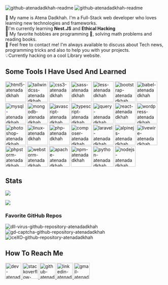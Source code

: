 ![github-atenadadkhah-readme](https://user-images.githubusercontent.com/91287064/209219434-dbdc4723-e526-442b-a80c-f35317f97e53.png#gh-dark-mode-only)
![github-atenadadkhah-readme](https://user-images.githubusercontent.com/91287064/209222261-0c592e93-856a-41cb-8857-b77184780acc.png#gh-light-mode-only)


</a>

👋 My name is Atena Dadkhah. I'm a Full-Stack web developer who loves learning new technologies and frameworks.
<br>
📑I'm currently learning **Nest.JS** and **Ethical Hacking**
<br>
🧩 My favorite hobbies are programming 🤡, solving math problems and reading books.
<br>
🎈 Feel free to contact me! I'm always available to discuss about Tech news, programming tricks and also to help you with your projects.
<br>
💡Currently hacking on a cool Library website.
<br>
<h2>Some Tools I Have Used And Learned</h2>
<p align="left">
    <img src="https://cdn.jsdelivr.net/gh/devicons/devicon/icons/html5/html5-original-wordmark.svg"  width="65" height="65" alt="html5-atenadadkhah"/>
    <img src="https://cdn.jsdelivr.net/gh/devicons/devicon/icons/tailwindcss/tailwindcss-plain.svg" width="65" height="65" alt="tailwindcss-atenadadkhah"/>
    <img src="https://cdn.jsdelivr.net/gh/devicons/devicon/icons/css3/css3-original-wordmark.svg" width="65" height="65" alt="css3-atenadadkhah"/>
    <img src="https://cdn.jsdelivr.net/gh/devicons/devicon/icons/sass/sass-original.svg" width="65" height="65" alt="sass-atenadadkhah"/>
    <img src="https://cdn.jsdelivr.net/gh/devicons/devicon/icons/less/less-plain-wordmark.svg" width="65" height="65" alt="less-atenadadkhah"/>
    <img src="https://cdn.jsdelivr.net/gh/devicons/devicon/icons/bootstrap/bootstrap-original.svg" width="65" height="65" alt="bootstrap-atenadadkhah"/>
    <img src="https://cdn.jsdelivr.net/gh/devicons/devicon/icons/babel/babel-original.svg" width="65" height="65" alt="babel-atenadadkhah"/>
    <img src="https://cdn.jsdelivr.net/gh/devicons/devicon/icons/mysql/mysql-original.svg" width="65" height="65" alt="mysql-atenadadkhah"/>
    <img src="https://cdn.jsdelivr.net/gh/devicons/devicon/icons/mongodb/mongodb-original.svg" width="65" height="65" alt="mongodb-atenadadkhah"/>
    <img src="https://cdn.jsdelivr.net/gh/devicons/devicon/icons/javascript/javascript-original.svg" width="65" height="65" alt="javascript-atenadadkhah"/>
    <img src="https://user-images.githubusercontent.com/91287064/228953632-c5d62e0b-1cd3-4a4d-bdfd-b7633f7662a0.png" width="65" height="65" alt="typescript-atenadadkhah"/>
    <img src="https://user-images.githubusercontent.com/91287064/230383832-7f9d2484-4cbc-4015-96d7-06439e7de6fd.png" width="65" height="65" alt="jquery-atenadadkhah"/>
    <img src="https://cdn.jsdelivr.net/gh/devicons/devicon/icons/express/express-original-wordmark.svg" width="65" height="65" alt="react-atenadadkhah"/>
    <img src="https://cdn.jsdelivr.net/gh/devicons/devicon/icons/wordpress/wordpress-original.svg" width="65" height="65" alt="wordpress-atenadadkhah"/>
    <img src="https://cdn.jsdelivr.net/gh/devicons/devicon/icons/photoshop/photoshop-plain.svg" width="65" height="65" alt="photoshop-atenadadkhah"/>
    <img src="https://cdn.jsdelivr.net/gh/devicons/devicon/icons/linux/linux-original.svg" width="65" height="65" alt="linux-atenadadkhah"/>
    <img src="https://cdn.jsdelivr.net/gh/devicons/devicon/icons/php/php-original.svg" width="65" height="65" alt="php-atenadadkhah"/>
    <img src="https://cdn.jsdelivr.net/gh/devicons/devicon/icons/composer/composer-original.svg" width="65" height="65" alt="composer-atenadadkhah"/>
    <img src="https://cdn.jsdelivr.net/gh/devicons/devicon/icons/laravel/laravel-plain-wordmark.svg" width="65" height="65" alt="laravel-atenadadkhah"/>
    <img src="https://user-images.githubusercontent.com/91287064/228954023-d1dfd66a-937b-4c17-b216-fcbb87dcbe20.png" width="65" height="65" alt="alpinejs-atenadadkhah"/>
    <img src="https://user-images.githubusercontent.com/91287064/228953341-6d950527-46ad-43f4-a4ad-c4b094b2bce3.png" width="65" height="65" alt="livewire-atenadadkhah"/>
    <img src="https://cdn.jsdelivr.net/gh/devicons/devicon/icons/phpstorm/phpstorm-original-wordmark.svg" width="65" height="65" alt="phpstorm-atenadadkhah"/>
    <img src="https://cdn.jsdelivr.net/gh/devicons/devicon/icons/webstorm/webstorm-original.svg" width="65" height="65" alt="webstorm-atenadadkhah"/>
    <img src="https://cdn.jsdelivr.net/gh/devicons/devicon/icons/apache/apache-original-wordmark.svg" width="65" height="65" alt="apache-atenadadkhah"/>
    <img src="https://cdn.jsdelivr.net/gh/devicons/devicon/icons/npm/npm-original-wordmark.svg" width="65" height="65" alt="npm-atenadadkhah"/>
    <img src="https://cdn.jsdelivr.net/gh/devicons/devicon/icons/python/python-original.svg" width="65" height="65" alt="python-atenadadkhah"/>
    <img src="https://cdn.jsdelivr.net/gh/devicons/devicon/icons/nodejs/nodejs-original.svg" width="65" height="65" alt="nodejs-atenadadkhah"/>
  </p>
<h2>Stats</h2>
<p>
<img src="https://github-readme-stats.vercel.app/api?username=atenadadkhah&theme=transparent">
</p>
<p>
  <img src="https://github-readme-stats.vercel.app/api/top-langs/?username=atenadadkhah&layout=compact&theme=transparent">
</p>
<h3>Favorite GitHub Repos</h3>
<img src="https://github-readme-stats.vercel.app/api/pin/?username=atenadadkhah&repo=dll-virus&theme=transparent" alt="dll-virus-github-repository-atenadadkhah">
<img src="https://github-readme-stats.vercel.app/api/pin/?username=atenadadkhah&repo=GD-captcha&theme=transparent" alt="gd-captcha-github-repository-atenadadkhah">
<img src="https://github-readme-stats.vercel.app/api/pin/?username=atenadadkhah&repo=iceXO&theme=transparent" alt="iceXO-github-repository-atenadadkhah">
<h2>How To Reach Me</h2>
<p>
  
<p>
    <a href="https://dev.to/atenadadkhah">
        <img src="https://user-images.githubusercontent.com/91287064/208878642-b2b10974-a3db-4033-9ebe-32142125e575.png" alt="dev-atenadadkhah" width="50" height="50">
    </a>
    <a href="https://stackoverflow.com/users/18112609/atena-dadkhah">
        <img src="https://user-images.githubusercontent.com/91287064/208878662-a1aff4dd-d72e-44b3-bf0d-2d862a5f87f6.png" alt="stackoverflow-atenadadkhah" width="50" height="50">
    </a>
    <a href="https://github.com/atenadadkhah">
        <img src="https://user-images.githubusercontent.com/91287064/208878669-0146cc1a-b0a6-4a6e-9f4b-082c37264309.png" alt="github-atenadadkhah" width="50" height="50">
    </a>
    <a href="https://www.linkedin.com/in/atena-dadkhah-143884220/">
        <img src="https://user-images.githubusercontent.com/91287064/208878686-01604f88-f0ac-4709-9cfc-2cc69b62d1aa.png" alt="linkedin-atenadadkhah" width="50" height="50">
    </a>
    <a href="mailto:https://github.com/atenadadkhah">
        <img src="https://user-images.githubusercontent.com/91287064/208878678-26652569-8d38-45c9-aa13-28a33a7fc967.png" alt="gmail-atenadadkhah" width="50" height="50">
    </a>
</p>

</p>

